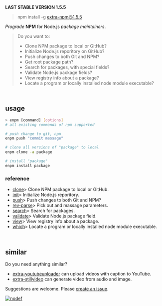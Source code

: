 **LAST STABLE VERSION 1.5.5**

> npm install -g extra-npm@1.5.5

*Prograde* **NPM** for Node.js *package maintainers*.
> Do you want to:
> - Clone NPM package to local or GitHub?
> - Initialize Node.js reporitory on GitHub?
> - Push changes to both Git and NPM?
> - Get root package path?
> - Search for packages, with special fields?
> - Validate Node.js package fields?
> - View registry info about a package?
> - Locate a program or locally installed node module executable?
<br>


## usage

```bash
> enpm [command] [options]
# all existing commands of npm supported

# push change to git, npm
enpm push "commit message"

# clone all versions of "package" to local
enpm clone -a package

# install "package"
enpm install package
```

### reference

- [clone]> Clone NPM package to local or GitHub.
- [init]> Initialize Node.js reporitory.
- [push]> Push changes to both Git and NPM?
- [rev-parse]> Pick out and massage parameters.
- [search]> Search for packages.
- [validate]> Validate Node.js package field.
- [view]> View registry info about a package.
- [which]> Locate a program or locally installed node module executable.
<br>


## similar

Do you need anything similar?
- [extra-youtubeuploader] can upload videos with caption to YouTube.
- [extra-stillvideo] can generate video from audio and image.

Suggestions are welcome. Please [create an issue].
<br>


[![nodef](https://i.imgur.com/8rbhhqI.jpg)](https://nodef.github.io)

[init]: https://www.npmjs.com/package/@extra-npm/init
[push]: https://www.npmjs.com/package/@extra-npm/push
[clone]: https://www.npmjs.com/package/@extra-npm/clone
[rev-parse]: https://www.npmjs.com/package/@extra-npm/rev-parse
[search]: https://www.npmjs.com/package/@extra-npm/search
[validate]: https://www.npmjs.com/package/@extra-npm/validate
[view]: https://www.npmjs.com/package/@extra-npm/view
[which]: https://www.npmjs.com/package/@extra-npm/which

[extra-youtubeuploader]: https://www.npmjs.com/package/extra-youtubeuploader
[extra-stillvideo]: https://www.npmjs.com/package/extra-stillvideo
[create an issue]: https://github.com/nodef/extra-npm/issues

